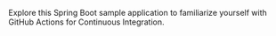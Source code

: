 Explore this Spring Boot sample application to familiarize yourself with GitHub Actions for Continuous Integration.
